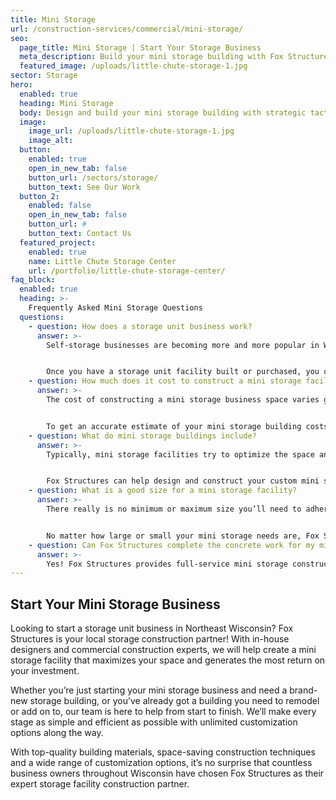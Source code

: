 ```yaml
---
title: Mini Storage
url: /construction-services/commercial/mini-storage/
seo:
  page_title: Mini Storage | Start Your Storage Business
  meta_description: Build your mini storage building with Fox Structures, the commercial storage construction experts in Northeast Wisconsin. Call (920) 766-9305 to get started.
  featured_image: /uploads/little-chute-storage-1.jpg
sector: Storage
hero: 
  enabled: true
  heading: Mini Storage
  body: Design and build your mini storage building with strategic tactics to maximize unit space and top-quality materials built to last.
  image: 
    image_url: /uploads/little-chute-storage-1.jpg
    image_alt: 
  button:
    enabled: true
    open_in_new_tab: false
    button_url: /sectors/storage/
    button_text: See Our Work
  button_2:
    enabled: false
    open_in_new_tab: false
    button_url: #
    button_text: Contact Us
  featured_project: 
    enabled: true
    name: Little Chute Storage Center
    url: /portfolio/little-chute-storage-center/
faq_block:
  enabled: true
  heading: >-
    Frequently Asked Mini Storage Questions
  questions:
    - question: How does a storage unit business work?
      answer: >-
        Self-storage businesses are becoming more and more popular in Wisconsin and throughout the nation. That’s because they require minimal upkeep and can provide a great return on investment if you follow the proper steps and invest in high-quality building materials like those offered at Fox Structures. 


        Once you have a storage unit facility built or purchased, you can rent out the units as a landlord would rent apartment space. Because [personal storage is in such high demand](/blog/storage-building-demand/), this can be a great business opportunity.
    - question: How much does it cost to construct a mini storage facility?
      answer: >-
        The cost of constructing a mini storage business space varies greatly depending on your specific project specifications, timeline and more. Here at Fox Structures, we offer premier storage building services that take your unique vision and needs into account, as well as the use of high-quality materials that last, even in harsh Wisconsin weather conditions. 


        To get an accurate estimate of your mini storage building costs, [contact us today](/contact/) or give us a call at <a href="tel:920-766-9305">920-766-9305</a>.
    - question: What do mini storage buildings include?
      answer: >-
        Typically, mini storage facilities try to optimize the space and fit as many storage units as possible within the building. Some mini storage warehouses include front desks, and many include security cameras both inside and outside of the building to ensure renters are safe and abiding by the rules of their contract. 


        Fox Structures can help design and construct your custom mini storage facility to your exact needs and specifications, including climate control storage units and more.
    - question: What is a good size for a mini storage facility?
      answer: >-
        There really is no minimum or maximum size you’ll need to adhere to in order to build a profitable storage facility. Many storage business owners start out with a few structures that include around 10-15 units and expand their business once they have renters for each of their existing units. 


        No matter how large or small your mini storage needs are, Fox Structures can help construct your facility and get you started with a top-quality building that will last for decades.
    - question: Can Fox Structures complete the concrete work for my mini storage facility?
      answer: >-
        Yes! Fox Structures provides full-service mini storage construction, including concrete work. Thanks to our merger with R&R Concrete, our team can now complete large-scale commercial concrete projects faster and more precisely than ever.
---
```


## Start Your Mini Storage Business 

Looking to start a storage unit business in Northeast Wisconsin? Fox Structures is your local storage construction partner! With in-house designers and commercial construction experts, we will help create a mini storage facility that maximizes your space and generates the most return on your investment. 

Whether you’re just starting your mini storage business and need a brand-new storage building, or you’ve already got a building you need to remodel or add on to, our team is here to help from start to finish. We’ll make every stage as simple and efficient as possible with unlimited customization options along the way. 

With top-quality building materials, space-saving construction techniques and a wide range of customization options, it’s no surprise that countless business owners throughout Wisconsin have chosen Fox Structures as their expert storage facility construction partner. 